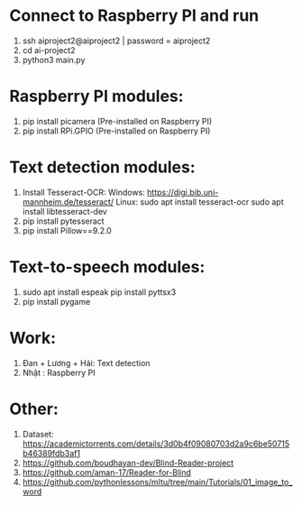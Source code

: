 # Connect to Raspberry PI and run
1. ssh aiproject2@aiproject2 | password = aiproject2
2. cd ai-project2
3. python3 main.py

# Raspberry PI modules:
1. pip install picamera (Pre-installed on Raspberry PI)
2. pip install RPi.GPIO (Pre-installed on Raspberry PI)

# Text detection modules:
1. Install Tesseract-OCR:
   Windows: https://digi.bib.uni-mannheim.de/tesseract/
   Linux: sudo apt install tesseract-ocr
		    sudo apt install libtesseract-dev
2. pip install pytesseract
3. pip install Pillow==9.2.0

# Text-to-speech modules:
1. sudo apt install espeak
   pip install pyttsx3
2. pip install pygame

# Work:
1. Đan + Lương + Hải: Text detection
2. Nhật : Raspberry PI

# Other:
1. Dataset: https://academictorrents.com/details/3d0b4f09080703d2a9c6be50715b46389fdb3af1
2. https://github.com/boudhayan-dev/Blind-Reader-project 
3. https://github.com/aman-17/Reader-for-Blind
4. https://github.com/pythonlessons/mltu/tree/main/Tutorials/01_image_to_word
